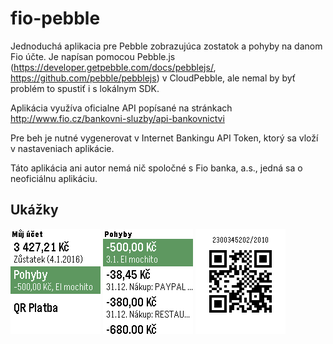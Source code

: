 # fio-pebble

Jednoduchá aplikacia pre Pebble zobrazujúca zostatok a pohyby na danom Fio účte.
Je napísan pomocou Pebble.js (https://developer.getpebble.com/docs/pebblejs/, https://github.com/pebble/pebblejs) v CloudPebble, ale nemal by byť problém to spustiť i s lokálnym SDK.

Aplikácia využíva oficialne API popísané na stránkach http://www.fio.cz/bankovni-sluzby/api-bankovnictvi

Pre beh je nutné vygenerovat v Internet Bankingu API Token, ktorý sa vloží v nastaveniach aplikácie.

Táto aplikácia ani autor nemá nič spoločné s Fio banka, a.s., jedná sa o neoficiálnu aplikáciu.

## Ukážky

![alt sc1.png](https://raw.githubusercontent.com/matopeto/fio-pebble/master/screens/sc1.png)
![alt sc2.png](https://raw.githubusercontent.com/matopeto/fio-pebble/master/screens/sc2.png)
![alt sc3.png](https://raw.githubusercontent.com/matopeto/fio-pebble/master/screens/sc3.png)
